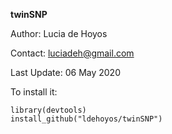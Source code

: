 **twinSNP**

Author: Lucia de Hoyos

Contact: luciadeh@gmail.com

Last Update: 06 May 2020

To install it:
```
library(devtools)
install_github("ldehoyos/twinSNP")
```